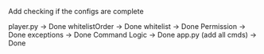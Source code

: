 Add checking if the configs are complete


player.py -> Done
whitelistOrder -> Done
whitelist -> Done
Permission -> Done
exceptions -> Done
Command Logic -> Done
app.py (add all cmds) -> Done

